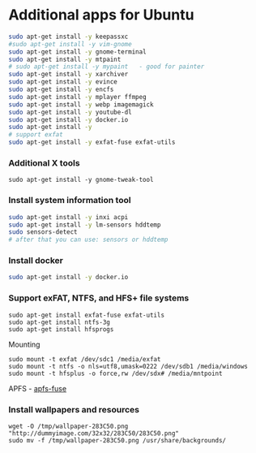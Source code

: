 # Additional apps for Ubuntu

```bash
sudo apt-get install -y keepassxc
#sudo apt-get install -y vim-gnome
sudo apt-get install -y gnome-terminal
sudo apt-get install -y mtpaint
# sudo apt-get install -y mypaint   - good for painter
sudo apt-get install -y xarchiver
sudo apt-get install -y evince
sudo apt-get install -y encfs
sudo apt-get install -y mplayer ffmpeg
sudo apt-get install -y webp imagemagick
sudo apt-get install -y youtube-dl
sudo apt-get install -y docker.io
sudo apt-get install -y
# support exfat
sudo apt-get install -y exfat-fuse exfat-utils
```

### Additional X tools
```
sudo apt-get install -y gnome-tweak-tool
```

### Install system information tool
```bash
sudo apt-get install -y inxi acpi
sudo apt-get install -y lm-sensors hddtemp
sudo sensors-detect
# after that you can use: sensors or hddtemp
```

### Install docker
```bash
sudo apt-get install -y docker.io
```

### Support exFAT, NTFS, and HFS+ file systems
```
sudo apt-get install exfat-fuse exfat-utils
sudo apt-get install ntfs-3g
sudo apt-get install hfsprogs
```
Mounting
```
sudo mount -t exfat /dev/sdc1 /media/exfat
sudo mount -t ntfs -o nls=utf8,umask=0222 /dev/sdb1 /media/windows
sudo mount -t hfsplus -o force,rw /dev/sdx# /media/mntpoint
```

APFS - [apfs-fuse](https://github.com/sgan81/apfs-fuse)

### Install wallpapers and resources

```
wget -O /tmp/wallpaper-283C50.png "http://dummyimage.com/32x32/283C50/283C50.png"
sudo mv -f /tmp/wallpaper-283C50.png /usr/share/backgrounds/
```

